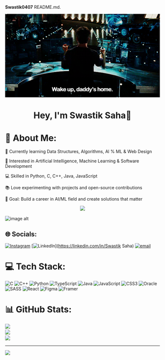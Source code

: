 



**Swastik0407** README.md.
     <p align="center">
  <img src="https://github.com/Swastik0407/Swastik0407/blob/416854f5131819954aa151898b7401d1894d197a/68747470733a2f2f6d65646961312e67697068792e636f6d2f6d656469612f76312e59326c6b505463354d4749334e6a457865484179616d707a5957466a656d45776447526d62474a75646d4e6f64544a724e7a56774d4852794e6e64715a54457a4e57347a4d435a6c.gif" width="600" />
</p>




<h1 align="center"> Hey, I'm <b>Swastik Saha</b>👋 </h1>



# 💫 About Me:

🌱 Currently learning Data Structures, Algorithms, Al % ML & Web Design

🤖 Interested in Artificial Intelligence, Machine Learning & Software Development

💻 Skilled in Python, C, C++, Java, JavaScript

📚 Love experimenting with projects and open-source contributions

🎯 Goal: Build a career in AI/ML field and create solutions that matter 
<p align="center">
  <img src="https://camo.githubusercontent.com/4494f9f5cba343c147c9bb009bc4556a43cc4326504cdf0d4c035a4d2ddbc212/68747470733a2f2f6d656469612e67697068792e636f6d2f6d656469612f68487854516b636a6d485554432f67697068792e676966)
" width="300" />
</p>

![image alt](https://camo.githubusercontent.com/4494f9f5cba343c147c9bb009bc4556a43cc4326504cdf0d4c035a4d2ddbc212/68747470733a2f2f6d656469612e67697068792e636f6d2f6d656469612f68487854516b636a6d485554432f67697068792e676966)


## 🌐 Socials:
[![Instagram](https://img.shields.io/badge/Instagram-%23E4405F.svg?logo=Instagram&logoColor=white)](https://instagram.com/swastiksaha7) [![LinkedIn](https://img.shields.io/badge/LinkedIn-%230077B5.svg?logo=linkedin&logoColor=white)](https://linkedin.com/in/Swastik Saha) [![email](https://img.shields.io/badge/Email-D14836?logo=gmail&logoColor=white)](mailto:swastikghs.0407@gmail.com) 

# 💻 Tech Stack:
![C](https://img.shields.io/badge/c-%2300599C.svg?style=for-the-badge&logo=c&logoColor=white) ![C++](https://img.shields.io/badge/c++-%2300599C.svg?style=for-the-badge&logo=c%2B%2B&logoColor=white) ![Python](https://img.shields.io/badge/python-3670A0?style=for-the-badge&logo=python&logoColor=ffdd54) ![TypeScript](https://img.shields.io/badge/typescript-%23007ACC.svg?style=for-the-badge&logo=typescript&logoColor=white) ![Java](https://img.shields.io/badge/java-%23ED8B00.svg?style=for-the-badge&logo=openjdk&logoColor=white) ![JavaScript](https://img.shields.io/badge/javascript-%23323330.svg?style=for-the-badge&logo=javascript&logoColor=%23F7DF1E) ![CSS3](https://img.shields.io/badge/css3-%231572B6.svg?style=for-the-badge&logo=css3&logoColor=white) ![Oracle](https://img.shields.io/badge/Oracle-F80000?style=for-the-badge&logo=oracle&logoColor=white) ![SASS](https://img.shields.io/badge/SASS-hotpink.svg?style=for-the-badge&logo=SASS&logoColor=white) ![React](https://img.shields.io/badge/react-%2320232a.svg?style=for-the-badge&logo=react&logoColor=%2361DAFB) ![Figma](https://img.shields.io/badge/figma-%23F24E1E.svg?style=for-the-badge&logo=figma&logoColor=white) ![Framer](https://img.shields.io/badge/Framer-black?style=for-the-badge&logo=framer&logoColor=blue)
# 📊 GitHub Stats:
![](https://github-readme-stats.vercel.app/api?username=swastik0407&theme=calm_pink&hide_border=false&include_all_commits=false&count_private=false)<br/>
![](https://nirzak-streak-stats.vercel.app/?user=swastik0407&theme=calm_pink&hide_border=false)<br/>
![](https://github-readme-stats.vercel.app/api/top-langs/?username=swastik0407&theme=calm_pink&hide_border=false&include_all_commits=false&count_private=false&layout=compact)

---
[![](https://visitcount.itsvg.in/api?id=swastik0407&icon=0&color=0)](https://visitcount.itsvg.in)

<!-- Proudly created with GPRM ( https://gprm.itsvg.in ) -->
